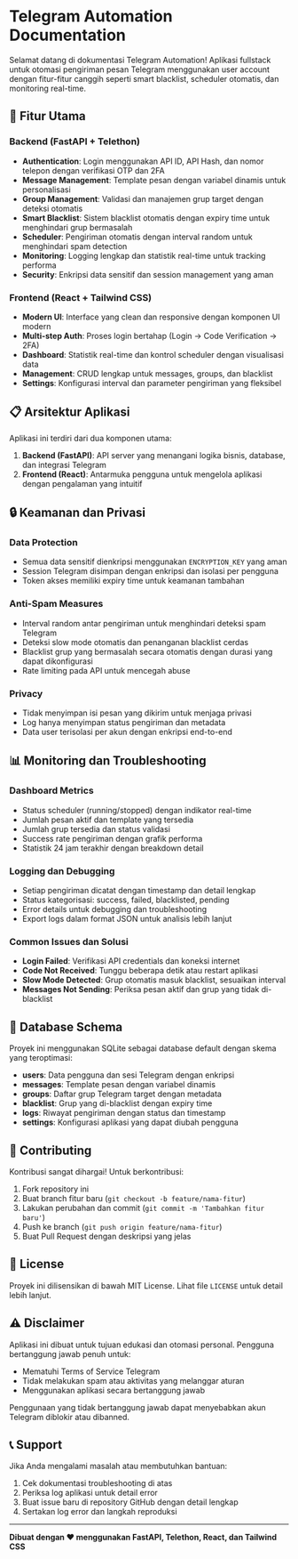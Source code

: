 # Telegram Automation Documentation

Selamat datang di dokumentasi Telegram Automation! Aplikasi fullstack untuk otomasi pengiriman pesan Telegram menggunakan user account dengan fitur-fitur canggih seperti smart blacklist, scheduler otomatis, dan monitoring real-time.

## 🚀 Fitur Utama

### Backend (FastAPI + Telethon)
- **Authentication**: Login menggunakan API ID, API Hash, dan nomor telepon dengan verifikasi OTP dan 2FA
- **Message Management**: Template pesan dengan variabel dinamis untuk personalisasi
- **Group Management**: Validasi dan manajemen grup target dengan deteksi otomatis
- **Smart Blacklist**: Sistem blacklist otomatis dengan expiry time untuk menghindari grup bermasalah
- **Scheduler**: Pengiriman otomatis dengan interval random untuk menghindari spam detection
- **Monitoring**: Logging lengkap dan statistik real-time untuk tracking performa
- **Security**: Enkripsi data sensitif dan session management yang aman

### Frontend (React + Tailwind CSS)
- **Modern UI**: Interface yang clean dan responsive dengan komponen UI modern
- **Multi-step Auth**: Proses login bertahap (Login → Code Verification → 2FA)
- **Dashboard**: Statistik real-time dan kontrol scheduler dengan visualisasi data
- **Management**: CRUD lengkap untuk messages, groups, dan blacklist
- **Settings**: Konfigurasi interval dan parameter pengiriman yang fleksibel

## 📋 Arsitektur Aplikasi

Aplikasi ini terdiri dari dua komponen utama:

1. **Backend (FastAPI)**: API server yang menangani logika bisnis, database, dan integrasi Telegram
2. **Frontend (React)**: Antarmuka pengguna untuk mengelola aplikasi dengan pengalaman yang intuitif

## 🔒 Keamanan dan Privasi

### Data Protection
- Semua data sensitif dienkripsi menggunakan `ENCRYPTION_KEY` yang aman
- Session Telegram disimpan dengan enkripsi dan isolasi per pengguna
- Token akses memiliki expiry time untuk keamanan tambahan

### Anti-Spam Measures
- Interval random antar pengiriman untuk menghindari deteksi spam Telegram
- Deteksi slow mode otomatis dan penanganan blacklist cerdas
- Blacklist grup yang bermasalah secara otomatis dengan durasi yang dapat dikonfigurasi
- Rate limiting pada API untuk mencegah abuse

### Privacy
- Tidak menyimpan isi pesan yang dikirim untuk menjaga privasi
- Log hanya menyimpan status pengiriman dan metadata
- Data user terisolasi per akun dengan enkripsi end-to-end

## 📊 Monitoring dan Troubleshooting

### Dashboard Metrics
- Status scheduler (running/stopped) dengan indikator real-time
- Jumlah pesan aktif dan template yang tersedia
- Jumlah grup tersedia dan status validasi
- Success rate pengiriman dengan grafik performa
- Statistik 24 jam terakhir dengan breakdown detail

### Logging dan Debugging
- Setiap pengiriman dicatat dengan timestamp dan detail lengkap
- Status kategorisasi: success, failed, blacklisted, pending
- Error details untuk debugging dan troubleshooting
- Export logs dalam format JSON untuk analisis lebih lanjut

### Common Issues dan Solusi
- **Login Failed**: Verifikasi API credentials dan koneksi internet
- **Code Not Received**: Tunggu beberapa detik atau restart aplikasi
- **Slow Mode Detected**: Grup otomatis masuk blacklist, sesuaikan interval
- **Messages Not Sending**: Periksa pesan aktif dan grup yang tidak di-blacklist

## 📝 Database Schema

Proyek ini menggunakan SQLite sebagai database default dengan skema yang teroptimasi:

- **users**: Data pengguna dan sesi Telegram dengan enkripsi
- **messages**: Template pesan dengan variabel dinamis
- **groups**: Daftar grup Telegram target dengan metadata
- **blacklist**: Grup yang di-blacklist dengan expiry time
- **logs**: Riwayat pengiriman dengan status dan timestamp
- **settings**: Konfigurasi aplikasi yang dapat diubah pengguna

## 🤝 Contributing

Kontribusi sangat dihargai! Untuk berkontribusi:

1. Fork repository ini
2. Buat branch fitur baru (`git checkout -b feature/nama-fitur`)
3. Lakukan perubahan dan commit (`git commit -m 'Tambahkan fitur baru'`)
4. Push ke branch (`git push origin feature/nama-fitur`)
5. Buat Pull Request dengan deskripsi yang jelas

## 📄 License

Proyek ini dilisensikan di bawah MIT License. Lihat file `LICENSE` untuk detail lebih lanjut.

## ⚠️ Disclaimer

Aplikasi ini dibuat untuk tujuan edukasi dan otomasi personal. Pengguna bertanggung jawab penuh untuk:
- Mematuhi Terms of Service Telegram
- Tidak melakukan spam atau aktivitas yang melanggar aturan
- Menggunakan aplikasi secara bertanggung jawab

Penggunaan yang tidak bertanggung jawab dapat menyebabkan akun Telegram diblokir atau dibanned.

## 📞 Support

Jika Anda mengalami masalah atau membutuhkan bantuan:

1. Cek dokumentasi troubleshooting di atas
2. Periksa log aplikasi untuk detail error
3. Buat issue baru di repository GitHub dengan detail lengkap
4. Sertakan log error dan langkah reproduksi

---

**Dibuat dengan ❤️ menggunakan FastAPI, Telethon, React, dan Tailwind CSS**

